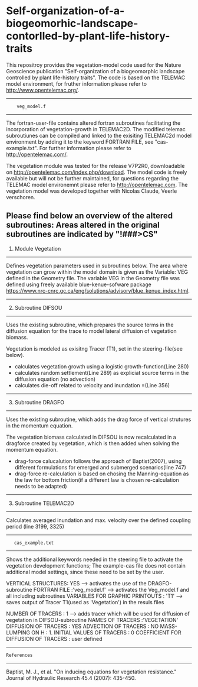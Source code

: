 # Self-organization-of-a-biogeomorhic-landscape-contorlled-by-plant-life-history-traits
This repositroy provides the vegetation-model code used for the Nature Geoscience publication "Self-organization of a biogeomorphic landscape controlled by plant life-history traits". The code is based on the TELEMAC model environment, for fruther information please refer to http://www.opentelemac.org/.

*****************************
        veg_model.f 
*****************************
The fortran-user-file contains altered fortran subroutines facilitating the incorporation of vegetation-growth in TELEMAC2D.
The modified telemac subroutiunes can be compiled and linked to the exisiting TELEMAC2d model environment by adding it to the keyword FORTRAN FILE, see "cas-example.txt".
For further information please refer to http://opentelemac.com/.

The vegetation module was tested for the release V7P2R0, downloadable on http://opentelemac.com/index.php/download.
The model code is freely available but will not be further maintained, for questions regarding the TELEMAC model environemnt please refer to http://opentelemac.com.
The vegetation model was developed together with Nicolas Claude, Veerle verschoren.


Please find below an overview of the altered subroutines:
Areas altered in the original subroutines are indicated by "!###>CS"
----------------------------
1. Module Vegetation
----------------------------
Defines vegetation parameters used in subroutines below.
The area where vegetation can grow within the model domain is given as the Variable: VEG defined in the Geometry file.
The variable VEG in the Geometry file was defined using freely available blue-kenue-sofware package https://www.nrc-cnrc.gc.ca/eng/solutions/advisory/blue_kenue_index.html.

----------------------------
2. Subroutine DIFSOU
----------------------------
Uses the existing subroutine, which prepares the source terms in the diffusion equation for the trace to model lateral diffusion of vegetation biomass.

Vegetation is modeled as exisitng Tracer (T1), set in the steering-file(see below).

- calculates vegetation growth using a logistic growth-function(Line 280)
- calculates random settlement(Line 289) as expliciat source terms in the diffusion equation (no advection)
- calculates die-off related to velocity and inundation =(Line 356)

----------------------------
3. Subroutine DRAGFO
----------------------------
Uses the existing subroutine, which adds the drag force of vertical strutures in the momentum equation.

The vegetation biomass calculated in DIFSOU is now recalculated in a dragforce created by vegetation, which is then added when solving the momentum equation.

- drag-force calucalution follows the approach of Baptist(2007), using different formulations for emerged and submerged scenarios(line 747)
- drag-force re-calculation is based on chosing the Manning-equation as the law for bottom friction(if a different law is chosen re-calculation needs to be adapted)

----------------------------
3. Subroutine TELEMAC2D
----------------------------

Calculates averaged inundation and max. velocity over the defined coupling period (line 3199, 3325)


*****************************
       cas_example.txt
*****************************
Shows the additional keywords needed in the steering file to activate the vegetation development functions;
The example-cas file does not contain additional model settings, since these need to be set by the user.

VERTICAL STRUCTURES: YES 				--> activates the use of the DRAGFO-subroutine
FORTRAN FILE       :'veg_model.f'			--> activates the Veg_model.f and all including subroutines
VARIABLES FOR GRAPHIC PRINTOUTS   	     : 'T1'	--> saves output of Tracer T1(used as 'Vegetation') in the resuls files

NUMBER OF TRACERS                            : 1	--> adds tracer which will be used for diffusion of vegetation in DIFSOU-subroutine
NAMES OF TRACERS                             :'VEGETATION'
DIFFUSION OF TRACERS                         : YES
ADVECTION OF TRACERS                         : NO
MASS-LUMPING ON H                            : 1.
INITIAL VALUES OF TRACERS                    : 0
COEFFICIENT FOR DIFFUSION OF TRACERS         : user defined


-----------------------------
	References
-----------------------------
Baptist, M. J., et al. "On inducing equations for vegetation resistance." Journal of Hydraulic Research 45.4 (2007): 435-450.
